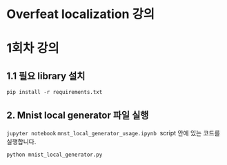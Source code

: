 # Overfeat localization 강의

# 1회차 강의 

## 1.1 필요 library 설치

  ```
  pip install -r requirements.txt
  ```
## 2. Mnist local generator 파일 실행
`jupyter notebook`  `mnst_local_generator_usage.ipynb`  script 안에 있는 코드를 실행합니다. 

```
python mnist_local_generator.py
```


